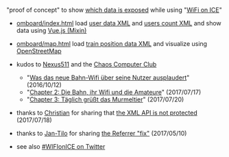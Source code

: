 "proof of concept" to show [which data is exposed](http://hannover.ccc.de/~nexus/dbwifi/index.html) while using "[WiFi on ICE](https://inside.bahn.de/wifionice-wlan-ice-login/)"

- [omboard/index.html](https://hacker-bastl.github.io/omboard/index.html) load [user data XML](https://www.ombord.info/api/xml/user) and [users count XML](https://www.ombord.info/api/xml/users) and show data using [Vue.js (Mixin)](https://vuejs.org/v2/guide/mixins.html)
- [omboard/map.html](https://hacker-bastl.github.io/omboard/map.html) load [train position data XML](https://www.ombord.info/api/xml/position) and visualize using [OpenStreetMap](http://wiki.openstreetmap.org/wiki/Browsing#bbox_URLs)

- kudos to [Nexus511](https://twitter.com/Nexus511) and the [Chaos Computer Club](https://twitter.com/chaosupdates/status/886905108419751936)
  - "[Was das neue Bahn-Wifi über seine Nutzer ausplaudert](http://hannover.ccc.de/~nexus/dbwifi/index.html)" (2016/10/12)
  - "[Chapter 2: Die Bahn, ihr Wifi und die Amateure](http://hannover.ccc.de/~nexus/dbwifi/chapter2.html)" (2017/07/17)
  - "[Chapter 3: Täglich grüßt das Murmeltier](http://hannover.ccc.de/~nexus/dbwifi/chapter3.html)" (2017/07/20)
- thanks to [Christian](https://twitter.com/resciscosilenda) for sharing that [the XML API is not protected](https://twitter.com/resciscosilenda/status/887191467629981696) (2017/07/18)
- thanks to [Jan-Tilo](https://twitter.com/jatiki) for sharing [the Referrer "fix"](https://twitter.com/jatiki/status/862360786097893376) (2017/05/10)
- see also [#WIFIonICE on Twitter](https://twitter.com/search?f=tweets&vertical=default&q=%23WIFIonICE)
